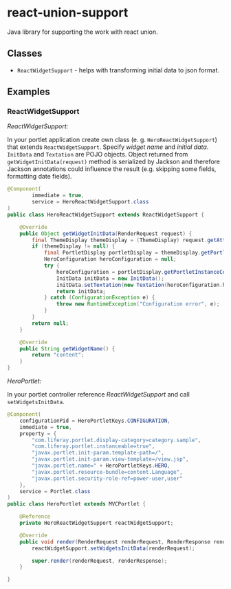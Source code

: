 # react-union-support

Java library for supporting the work with react union.

## Classes

* `ReactWidgetSupport` - helps with transforming initial data to json format.

## Examples

### ReactWidgetSupport

*ReactWidgetSupport:*

In your portlet application create own class (e. g. `HeroReactWidgetSupport`) that extends `ReactWidgetSupport`. Specify _widget name_ and _initial data_.
`InitData` and `Textation` are POJO objects. Object returned from `getWidgetInitData(request)` method is
serialized by Jackson and therefore Jackson annotations could influence the result (e.g. skipping some fields,
formatting date fields).

```java
@Component(
        immediate = true,
        service = HeroReactWidgetSupport.class
)
public class HeroReactWidgetSupport extends ReactWidgetSupport {

    @Override
    public Object getWidgetInitData(RenderRequest request) {
        final ThemeDisplay themeDisplay = (ThemeDisplay) request.getAttribute(WebKeys.THEME_DISPLAY);
        if (themeDisplay != null) {
            final PortletDisplay portletDisplay = themeDisplay.getPortletDisplay();
            HeroConfiguration heroConfiguration = null;
            try {
                heroConfiguration = portletDisplay.getPortletInstanceConfiguration(HeroConfiguration.class);
                InitData initData = new InitData();
                initData.setTextation(new Textation(heroConfiguration.heading(), heroConfiguration.content()));
                return initData;
            } catch (ConfigurationException e) {
                throw new RuntimeException("Configuration error", e);
            }
        }
        return null;
    }

    @Override
    public String getWidgetName() {
        return "content";
    }
}
```

*HeroPortlet:*

In your portlet controller reference _ReactWidgetSupport_ and call `setWidgetsInitData`.

```java
@Component(
	configurationPid = HeroPortletKeys.CONFIGURATION,
	immediate = true,
	property = {
		"com.liferay.portlet.display-category=category.sample",
		"com.liferay.portlet.instanceable=true",
		"javax.portlet.init-param.template-path=/",
		"javax.portlet.init-param.view-template=/view.jsp",
		"javax.portlet.name=" + HeroPortletKeys.HERO,
		"javax.portlet.resource-bundle=content.Language",
		"javax.portlet.security-role-ref=power-user,user"
	},
	service = Portlet.class
)
public class HeroPortlet extends MVCPortlet {

	@Reference
	private HeroReactWidgetSupport reactWidgetSupport;

	@Override
	public void render(RenderRequest renderRequest, RenderResponse renderResponse) throws IOException, PortletException {
		reactWidgetSupport.setWidgetsInitData(renderRequest);

		super.render(renderRequest, renderResponse);
	}

}
```
